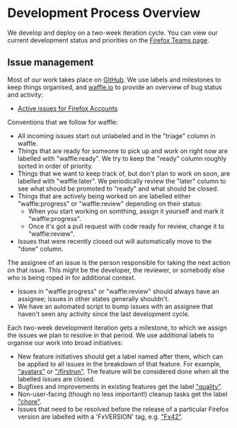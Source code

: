 # Development Process Overview

We develop and deploy on a two-week iteration cycle.  You can view our current development
status and priorities on the [Firefox Teams page](https://wiki.mozilla.org/Firefox/Teams).

## Issue management

Most of our work takes place on [GitHub](https://github.com/mozilla/fxa).  We use labels and
milestones to keep things organised, and [waffle.io](https://waffle.io) to provide an overview
of bug status and activity:

* [Active issues for Firefox Accounts](https://waffle.io/mozilla/fxa)

Conventions that we follow for waffle:

* All incoming issues start out unlabeled and in the "triage" column in waffle.
* Things that are ready for someone to pick up and work on right now are labelled with
  "waffle:ready".  We try to keep the "ready" column roughly sorted in order of priority.
* Things that we want to keep track of, but don't plan to work on soon, are labelled
  with "waffle:later".  We periodically review the "later" column to see what should be
  promoted to "ready" and what should be closed.
* Things that are actively being worked on are labelled either "waffle:progress" or
  "waffle:review" depending on their status:
    * When you start working on somthing, assign it yourself and mark it "waffle:progress".
    * Once it's got a pull request with code ready for review, change it to "waffle:review".
* Issues that were recently closed out will automatically move to the "done" column.

The assignee of an issue is the person responsible for taking the next action on that
issue.  This might be the developer, the reviewer, or somebody else who is being
roped in for additional context.

* Issues in "waffle:progress" or "waffle:review" should always have an assignee;
  issues in other states generally shouldn't.
* We have an automated script to bump issues with an assignee that haven't seen
  any activity since the last development cycle.

Each two-week development iteration gets a milestone, to which we assign the issues
we plan to resolve in that period.  We use additional labels to organise our work into
broad initiatives:

* New feature initiatives should get a label named after them, which can be applied to
  all issues in the breakdown of that feature.  For example, ["avatars"](https://waffle.io/mozilla/fxa?label=avatars) or ["/firstrun"](https://waffle.io/mozilla/fxa?label=%2Ffirstrun).
  The feature will be considered done when all the labelled issues are closed.
* Bugfixes and improvements in existing features get the label ["quality"](https://waffle.io/mozilla/fxa?label=quality).
* Non-user-facing (though no less important!) cleanup tasks get the label ["chore"](https://waffle.io/mozilla/fxa?label=chore).
* Issues that need to be resolved before the release of a particular Firefox version
  are labelled with a 'FxVERSION' tag, e.g. ["Fx42"](https://waffle.io/mozilla/fxa?label=Fx42).

